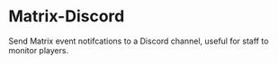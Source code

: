 # Matrix-Discord
Send Matrix event notifcations to a Discord channel, useful for staff to monitor players.
